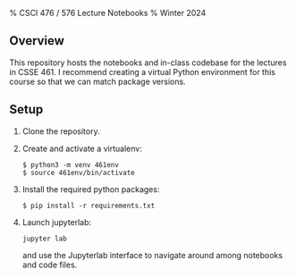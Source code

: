 % CSCI 476 / 576 Lecture Notebooks
% Winter 2024

## Overview

This repository hosts the notebooks and in-class codebase for the lectures in CSSE 461. I recommend 
creating a virtual Python environment for this course so that we can match package versions.

## Setup

1. Clone the repository.

2. Create and activate a virtualenv:

   ```
   $ python3 -m venv 461env
   $ source 461env/bin/activate
   ```

3. Install the required python packages:

   ```
   $ pip install -r requirements.txt
   ```

4. Launch jupyterlab:

   ```
   jupyter lab
   ```

   and use the Jupyterlab interface to navigate around among notebooks and code files.
